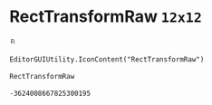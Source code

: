 # RectTransformRaw `12x12`
<img src="/img/RectTransformRaw.png" width=12 height=12>

``` CSharp
EditorGUIUtility.IconContent("RectTransformRaw")
```
```
RectTransformRaw
```
```
-3624008667825300195
```
